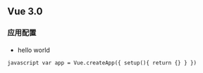 ## Vue 3.0

### 应用配置

#### 

* hello world

`javascript
 var app = Vue.createApp({
 	setup(){
 		return {}
 	}
 })
`